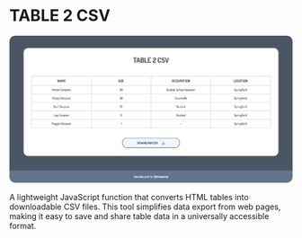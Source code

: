 # TABLE 2 CSV

<img src="src/assets/images/screenshot.png" style="border-radius: 10px;">

<p>A lightweight JavaScript function that converts HTML tables into downloadable CSV files. This tool simplifies data export from web pages, making it easy to save and share table data in a universally accessible format.</p> 